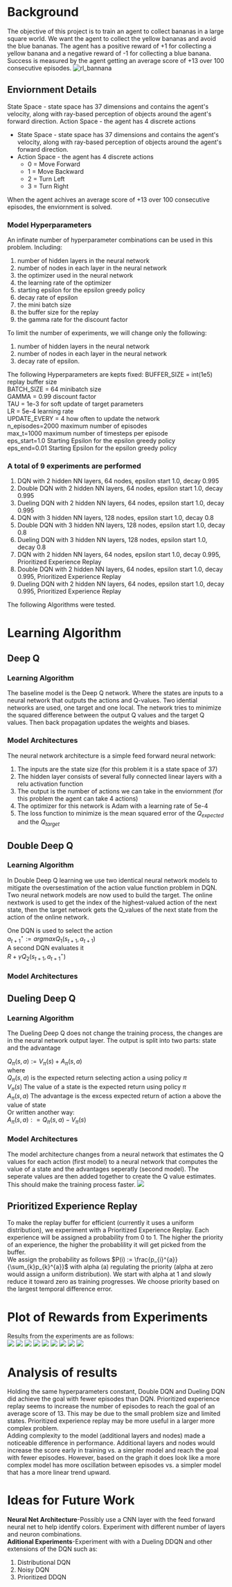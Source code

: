 
# Background
The objective of this project is to train an agent to collect bananas in a large square world.  We want the agent to collect the yellow bananas and avoid the blue bananas.  The agent has a positive reward of +1 for collecting a yellow banana and a negative reward of -1 for collecting a blue banana.  Success is measured by the agent getting an average score of +13 over 100 consecutive episodes.
![rl_bannana](https://user-images.githubusercontent.com/54339413/177430607-d5ba2a4c-dc60-4250-ac72-35f9c2279b9a.gif)

## Enviornment Details
State Space - state space has 37 dimensions and contains the agent's velocity, along with ray-based perception of objects around the agent's forward direction.
Action Space - the agent has 4 discrete actions 
* State Space - state space has 37 dimensions and contains the agent's velocity, along with ray-based perception of objects around the agent's forward direction.
* Action Space - the agent has 4 discrete actions 
  * 0 = Move Forward
  * 1 = Move Backward
  * 2 = Turn Left
  * 3 = Turn Right

When the agent achives an average score of +13 over 100 consecutive episodes, the enviornment is solved.

### Model Hyperparameters
An infinate number of hyperparameter combinations can be used in this problem.  Including:
1. number of hidden layers in the neural network
2. number of nodes in each layer in the neural network
3. the optimizer used in the neural network
4. the learning rate of the optimizer
5. starting epsilon for the epsilon greedy policy
6. decay rate of epsilon
7. the mini batch size
8. the buffer size for the replay
9. the gamma rate for the discount factor

To limit the number of experiments, we will change only the following:
1. number of hidden layers in the neural network
2. number of nodes in each layer in the neural network
3. decay rate of epsilon.

The following Hyperparameters are kepts fixed:
BUFFER_SIZE = int(1e5)   replay buffer size \
BATCH_SIZE = 64          minibatch size \
GAMMA = 0.99             discount factor \
TAU = 1e-3               for soft update of target parameters \
LR = 5e-4                learning rate \
UPDATE_EVERY = 4         how often to update the network \
n_episodes=2000		 maximum number of episodes \
max_t=1000		 maximum number of timesteps per episode \
eps_start=1.0		 Starting Epsilon for the epsilon greedy policy \
eps_end=0.01		 Starting Epsilon for the epsilon greedy policy

### A total of 9 experiments are performed
1. DQN with 2 hidden NN layers, 64 nodes, epsilon start 1.0, decay 0.995
2. Double DQN with 2 hidden NN layers, 64 nodes, epsilon start 1.0, decay 0.995
3. Dueling DQN with 2 hidden NN layers, 64 nodes, epsilon start 1.0, decay 0.995
4. DQN with 3 hidden NN layers, 128 nodes, epsilon start 1.0, decay 0.8
5. Double DQN with 3 hidden NN layers, 128 nodes, epsilon start 1.0, decay 0.8
6. Dueling DQN with 3 hidden NN layers, 128 nodes, epsilon start 1.0, decay 0.8
7. DQN with 2 hidden NN layers, 64 nodes, epsilon start 1.0, decay 0.995, Prioritized Experience Replay
8. Double DQN with 2 hidden NN layers, 64 nodes, epsilon start 1.0, decay 0.995, Prioritized Experience Replay
9. Dueling DQN with 2 hidden NN layers, 64 nodes, epsilon start 1.0, decay 0.995, Prioritized Experience Replay

The following Algorithms were tested. 

# Learning Algorithm
 
## Deep Q
### Learning Algorithm
The baseline model is the Deep Q network.  Where the states are inputs to a neural network that outputs the actions and Q-values.  Two idential networks are used, one target and one local.  The network tries to minimize the squared difference between the output Q values and the target Q values.  Then back propagation updates the weights and biases.  

### Model Architectures
The neural network architecture is a simple feed forward neural network:  
1. The inputs are the state size (for this problem it is a state space of 37)
2. The hidden layer consists of several fully connected linear layers with a relu activation function
3. The output is the number of actions we can take in the enviornment (for this problem the agent can take 4 actions)
4. The optimizer for this network is Adam with a learning rate of 5e-4
5. The loss function to minimize is the mean squared error of the $Q_{expected}$ and the $Q_{target}$
## Double Deep Q
### Learning Algorithm
In Double Deep Q learning we use two identical neural network models to mitigate the oversestimation of the action value function problem in DQN. Two neural network models are now used to build the target.  The online nextwork is used to get the index of the highest-valued action of the next state, then the target network gets the Q_values of the next state from the action of the online network.

One DQN is used to select the action \
$a_{t+1}^{\star} := argmax Q_{1}(s_{t+1},a_{t+1})$ \
A second DQN evaluates it \
$R + \gamma Q_{2}(s_{t+1}, a^{\star}_{t+1})$ 

### Model Architectures
## Dueling Deep Q
### Learning Algorithm
The Dueling Deep Q does not change the training process, the changes are in the neural network output layer. The output is split into two parts: state and the advantage

$Q_{\pi}(s, a) := V_{\pi}(s) + A_{\pi}(s, a)$ \
where \
$Q_{\pi}(s, a)$ is the expected return selecting action a using policy $\pi$ \
$V_{\pi}(s)$ The value of a state is the expected return using policy $\pi$ \
$A_{\pi}(s, a)$ The advantage is the excess expected return of action a above the value of state \
Or written another way: \
$A_{\pi}(s, a) : = Q_{\pi}(s, a) - V_{\pi}(s)$ 
		
### Model Architectures
The model architecture changes from a neural network that estimates the Q values for each action (first model) to a neural network that computes the value of a state and the advantages seperatly (second model).  The seperate values are then added together to create the Q value estimates.  This should make the training process faster.
![](images/dueling_dqn.png)
## Prioritized Experience Replay
To make the replay buffer for efficient (currently it uses a uniform distribution), we experiment with a Prioritized Experience Replay.  Each experience will be assigned a probability from 0 to 1.  The higher the priority of an experience, the higher the probablility it will get picked from the buffer.  
We assign the probability as follows
$P(i) := \frac{p_{i}^{a}}{\sum_{k}p_{k}^{a}}$ with alpha (a) regulating the priority (alpha at zero would assign a uniform distribution).
We start with alpha at 1 and slowly reduce it toward zero as training progresses.
We choose priority based on the largest temporal difference error.

# Plot of Rewards from Experiments
Results from the experiments are as follows: \
![](images/scenario1.png)
![](images/scenario2.png)
![](images/scenario3.png)
![](images/scenario4.png)
![](images/scenario5.png)
![](images/scenario6.png)
![](images/scenario7.png)
![](images/scenario8.png)
![](images/scenario9.png)
# Analysis of results
Holding the same hyperparameters constant, Double DQN and Dueling DQN did achieve the goal with fewer episodes than DQN.  Prioritized experience replay seems to increase the number of episodes to reach the goal of an average score of 13.  This may be due to the small problem size and limited states.  Prioritized experience replay may be more useful in a larger more complex problem. \
Adding complexity to the model (additional layers and nodes) made a noticeable difference in performance.  Additional layers and nodes would increase the score early in training vs. a simpler model and reach the goal with fewer episodes.  However, based on the graph it does look like a more complex model has more oscillation between episodes vs. a simpler model that has a more linear trend upward.

# Ideas for Future Work
**Neural Net Architecture**-Possibly use a CNN layer with the feed forward neural net to help identify colors.  Experiment with different number of layers and neuron combinations.  
**Aditional Experiments**-Experiment with with a Dueling DDQN and other extensions of the DQN such as: 
1. Distributional DQN 
2. Noisy DQN 
3. Prioritized DDQN




